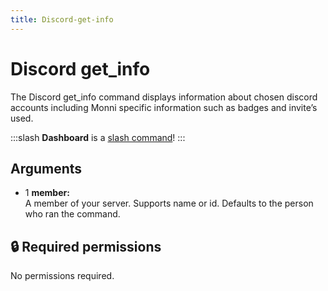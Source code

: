 ```yaml
---
title: Discord-get-info
---
```

# Discord get_info

The Discord get_info command displays information about chosen discord accounts including Monni specific information such as badges and invite’s used.

:::slash
**Dashboard** is a [slash command](/misc/info/slash/)!
:::

## Arguments

- 1 **member:**  
    A member of your server. Supports name or id. Defaults to the person who ran the command.

## 🔒 Required permissions

No permissions required.